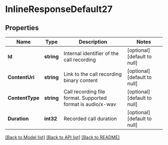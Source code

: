 # InlineResponseDefault27

## Properties
Name | Type | Description | Notes
------------ | ------------- | ------------- | -------------
**Id** | **string** | Internal identifier of the call recording | [optional] [default to null]
**ContentUri** | **string** | Link to the call recording binary content | [optional] [default to null]
**ContentType** | **string** | Call recording file format. Supported format is audio/x-wav | [optional] [default to null]
**Duration** | **int32** | Recorded call duration | [optional] [default to null]

[[Back to Model list]](../README.md#documentation-for-models) [[Back to API list]](../README.md#documentation-for-api-endpoints) [[Back to README]](../README.md)


